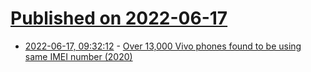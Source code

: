 # [Published on 2022-06-17](index.md)

* [2022-06-17, 09:32:12](https://news.ycombinator.com/item?id=31775941) - [Over 13,000 Vivo phones found to be using same IMEI number (2020)](https://www.techradar.com/uk/news/over-13000-vivo-phones-found-to-be-using-same-imei-number)
